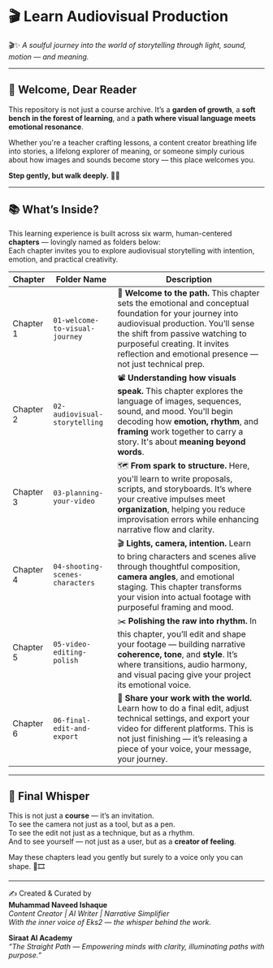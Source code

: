 # 🎬 Learn Audiovisual Production

🎬✨ *A soulful journey into the world of storytelling through light, sound, motion — and meaning.*

---

## 🌟 Welcome, Dear Reader  
This repository is not just a course archive. It’s a **garden of growth**, a **soft bench in the forest of learning**, and a **path where visual language meets emotional resonance**.

Whether you're a teacher crafting lessons, a content creator breathing life into stories, a lifelong explorer of meaning, or someone simply curious about how images and sounds become story — this place welcomes you.

**Step gently, but walk deeply.** 🌿✨

---

## 📚 What’s Inside?
This learning experience is built across six warm, human-centered **chapters** — lovingly named as folders below:  
Each chapter invites you to explore audiovisual storytelling with intention, emotion, and practical creativity.

| Chapter | Folder Name | Description |
|--------|-------------|-------------|
| Chapter 1 | `01-welcome-to-visual-journey` | 🌅 **Welcome to the path.** This chapter sets the emotional and conceptual foundation for your journey into audiovisual production. You’ll sense the shift from passive watching to purposeful creating. It invites reflection and emotional presence — not just technical prep. |
| Chapter 2 | `02-audiovisual-storytelling` | 📽️ **Understanding how visuals speak.** This chapter explores the language of images, sequences, sound, and mood. You'll begin decoding how **emotion, rhythm**, and **framing** work together to carry a story. It's about **meaning beyond words**. |
| Chapter 3 | `03-planning-your-video` | 🗺️ **From spark to structure.** Here, you'll learn to write proposals, scripts, and storyboards. It’s where your creative impulses meet **organization**, helping you reduce improvisation errors while enhancing narrative flow and clarity. |
| Chapter 4 | `04-shooting-scenes-characters` | 🎬 **Lights, camera, intention.** Learn to bring characters and scenes alive through thoughtful composition, **camera angles**, and emotional staging. This chapter transforms your vision into actual footage with purposeful framing and mood. |
| Chapter 5 | `05-video-editing-polish` | ✂️ **Polishing the raw into rhythm.** In this chapter, you’ll edit and shape your footage — building narrative **coherence, tone**, and **style**. It’s where transitions, audio harmony, and visual pacing give your project its emotional voice. |
| Chapter 6 | `06-final-edit-and-export` | 🚀 **Share your work with the world.** Learn how to do a final edit, adjust technical settings, and export your video for different platforms. This is not just finishing — it’s releasing a piece of your voice, your message, your journey. |

---

## 🧚 Final Whisper
This is not just a **course** — it’s an invitation.  
To see the camera not just as a tool, but as a pen.  
To see the edit not just as a technique, but as a rhythm.  
And to see yourself — not just as a user, but as a **creator of feeling**.

May these chapters lead you gently but surely to a voice only you can shape. 🌸🎞️

---

✍️ Created & Curated by  
**Muhammad Naveed Ishaque**  
*Content Creator | AI Writer | Narrative Simplifier*  
*With the inner voice of Eks2 — the whisper behind the work.*  

**Siraat AI Academy**  
_“The Straight Path — Empowering minds with clarity, illuminating paths with purpose.”_
